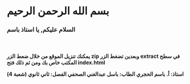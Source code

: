 # بسم الله الرحمن الرحيم
<h3>
السلام عليكم, يا استاذ باسم
</h3>
<br>
<h4>
يمكنك تنزيل الموقع من خلال ضعط الزر zip وبعدين تضغط الزر extract في سطح المكتب خاص بك ومن ثم ذلك فتح index.html

استاذ: أ. باسم الحجري 
الطاب: باسل عبدالغني الصحفي 
الفصل: ثاني ثانوي (شعبة 4)
</h4>
